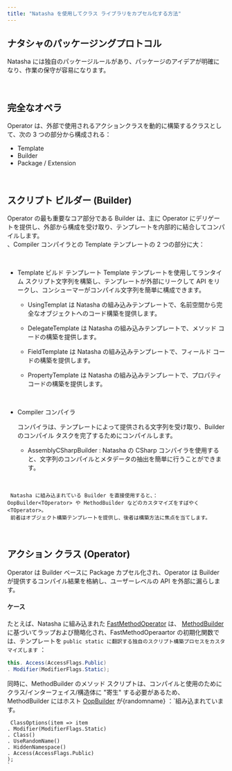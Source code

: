 ```yaml
---
title: "Natasha を使用してクラス ライブラリをカプセル化する方法"
---
```


## ナタシャのパッケージングプロトコル

Natasha には独自のパッケージルールがあり、パッケージのアイデアが明確になり、作業の保守が容易になります。

<br/>

## 完全なオペラ

Operator は、外部で使用されるアクションクラスを動的に構築するクラスとして、次の 3 つの部分から構成される：

- Template
- Builder
- Package / Extension

<br/>

## スクリプト ビルダー (Builder)

Operator の最も重要なコア部分である Builder は、主に Operator にデリゲートを提供し、外部から構成を受け取り、テンプレートを内部的に結合してコンパイルします。  
、Compiler コンパイラとの Template テンプレートの 2 つの部分に大：

<br/>

- Template ビルド テンプレート Template テンプレートを使用してランタイム スクリプト文字列を構築し、テンプレートが外部にリークして API をリークし、コンシューマーがコンパイル文字列を簡単に構成できます。
  - UsingTemplat は Natasha の組み込みテンプレートで、名前空間から完全なオブジェクトへのコード構築を提供します。
  - DelegateTemplate は Natasha の組み込みテンプレートで、メソッド コードの構築を提供します。

  - FieldTemplate は Natasha の組み込みテンプレートで、フィールド コードの構築を提供します。

  - PropertyTemplate は Natasha の組み込みテンプレートで、プロパティ コードの構築を提供します。

<br/>

   - Compiler コンパイラ

        コンパイラは、テンプレートによって提供される文字列を受け取り、Builder のコンパイル タスクを完了するためにコンパイルします。

      - AssemblyCSharpBuilder : Natasha の CSharp コンパイラを使用すると、文字列のコンパイルとメタデータの抽出を簡単に行うことができます。


<br/>

     Natasha に組み込まれている Builder を直接使用すると、： OopBuilder<TOperator> や MethodBuilder などのカスタマイズをすばやく<TOperator>。
     前者はオブジェクト構築テンプレートを提供し、後者は構築方法に焦点を当てします。

<br/>

## アクション クラス (Operator)

Operator は Builder ベースに Package カプセル化され、Operator は Builder が提供するコンパイル結果を格納し、ユーザーレベルの API を外部に漏らします。
<br/>

#### ケース

たとえば、Natasha に組み込まれた [FastMethodOperator](https://github.com/dotnetcore/Natasha/blob/master/src/Natasha.CSharp/Natasha.CSharp.Template/Api/Level1/Operator/FastMethodOperator.cs) は、 [MethodBuilder](https://github.com/dotnetcore/Natasha/blob/master/src/Natasha.CSharp/Natasha.CSharp.Template/Builder/MethodBuilder.cs) に基づいてラップおよび簡略化され、FastMethodOperaartor の初期化関数では、テンプレートを `public static に翻訳する独自のスクリプト構築プロセスをカスタマイズします` ：

```cs
this. Access(AccessFlags.Public)
. Modifier(ModifierFlags.Static);
```

同時に、MethodBuilder のメソッド スクリプトは、コンパイルと使用のためにクラス/インターフェイス/構造体に "寄生" する必要があるため、MethodBuilder にはホスト [OopBuilder](https://github.com/dotnetcore/Natasha/blob/master/src/Natasha.CSharp/Natasha.CSharp.Template/Builder/MethodBuilder.cs#L24) が</code>{randomname} ：`組み込まれています。</p>

<pre><code class="cs"> ClassOptions(item => item
. Modifier(ModifierFlags.Static)
. Class()
. UseRandomName()
. HiddenNamespace()
. Access(AccessFlags.Public)
);
`</pre>
